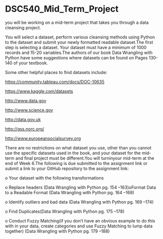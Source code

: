 # DSC540_Mid_Term_Project
you will be working on a mid-term project that takes you through a data cleansing project.  

You will select a dataset, perform various cleansing methods using Python to the dataset and submit your newly formatted readable dataset.The first step is selecting a dataset.  Your dataset must have a minimum of 1000 records and 15-20 variables.The authors of our book Data Wrangling with Python have some suggestions where datasets can be found on Pages 130-140 of your textbook. 

Some other helpful places to find datasets include:

https://community.tableau.com/docs/DOC-10635

https://www.kaggle.com/datasets

http://www.data.gov

http://www.science.gov

http://data.gov.uk

http://gss.norc.org/

http://www.europeansocialsurvey.org

There are no restrictions on what dataset you use, other than you cannot use the specific datasets used in the book, and your dataset for the mid-term and final project must be different.You will turninyour mid-term at the end of Week 6.The following is due submitted to the assignment link or submit a link to your GitHub repository to the assignment link:

o Your dataset with the following transformations 

o Replace headers (Data Wrangling with Python pg. 154 –163)oFormat Data to a Readable Format (Data Wrangling with Python pg. 164 –168)

o Identify outliers and bad data (Data Wrangling with Python pg. 169 –174)

o Find Duplicates(Data Wrangling with Python pg. 175 –178)

o Conduct Fuzzy Matching(if you don’t have an obvious example to do this with in your data, create categories and use Fuzzy Matching to lump data together) (Data Wrangling with Python pg. 179 –188)
